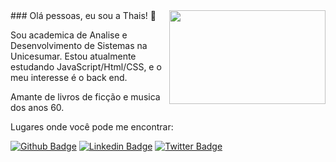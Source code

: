 <img align="right" width="250" height="150" src="http://meyerweb.com/bkkt/css.gif">
### Olá pessoas, eu sou a Thais! 🌳

Sou academica de Analise e Desenvolvimento de Sistemas na Unicesumar. Estou atualmente estudando JavaScript/Html/CSS, e o meu interesse é o back end. 

Amante de livros de ficção e musica dos anos 60. 


Lugares onde você pode me encontrar:

[![Github Badge](https://img.shields.io/badge/-Github-000?style=flat-square&logo=Github&logoColor=white&link=https://github.com/so-tha)](https://github.com/so-tha)
[![Linkedin Badge](https://img.shields.io/badge/-LinkedIn-blue?style=flat-square&logo=Linkedin&logoColor=white&link=https://www.linkedin.com/in/thais-souza-4b9ba1182/)](https://www.linkedin.com/in/thais-souza-4b9ba1182/)
[![Twitter Badge](https://img.shields.io/badge/-Twitter-1ca0f1?style=flat-square&labelColor=1ca0f1&logo=twitter&logoColor=white&link=https://twitter.com/nnyhan)](https://twitter.com/nnuyhan)

   

